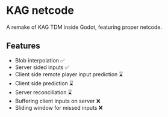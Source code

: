 # KAG netcode

A remake of KAG TDM inside Godot, featuring proper netcode.

## Features
- Blob interpolation ✅
- Server sided inputs ✅
- Client side remote player input prediction ⌛
- Client side prediction ⌛
- Server reconciliation ⌛
- Buffering client inputs on server ❌
- Sliding window for missed inputs ❌
